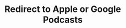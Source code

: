 ---
title: Redirect to Apple or Google Podcasts
redirect_from:
- /078r/
- /zadnja/
- /instagram/
redirect_to: https://pod.fo/e/29767d
---